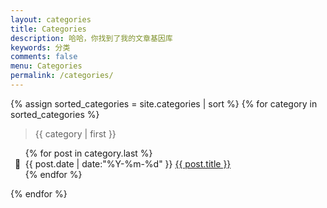 ```yaml
---
layout: categories
title: Categories
description: 哈哈，你找到了我的文章基因库
keywords: 分类
comments: false
menu: Categories
permalink: /categories/
---
```


<style>
li {
    list-style-type: "📄  ";
}
</style>

<section class="container posts-content">
{% assign sorted_categories = site.categories | sort %}
{% for category in sorted_categories %}
    <blockquote>{{ category | first }}</blockquote>
    <ol class="posts-list" id="{{ category[0] }}">
        {% for post in category.last %}
            <li class="posts-list-item">
                <span class="posts-list-meta">{{ post.date | date:"%Y-%m-%d" }}</span>
                <a class="posts-list-name" href="{{ site.url }}{{ post.url }}">{{ post.title }}</a>
            </li>
        {% endfor %}
    </ol>
{% endfor %}
</section>
<!-- /section.content -->